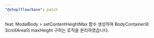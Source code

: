 ```yaml
---
"@shoplflow/base": patch
---
```


feat: ModalBody > setContentHeightMax 함수 생성하여 BodyContainer와 ScrollArea의 maxHeight 구하는 로직을 분리하였습니다.
